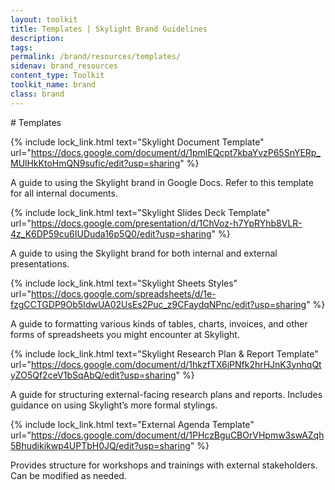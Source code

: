 ```yaml
---
layout: toolkit
title: Templates | Skylight Brand Guidelines
description:
tags:
permalink: /brand/resources/templates/
sidenav: brand_resources
content_type: Toolkit
toolkit_name: brand
class: brand
---
```


<div class="row brand__content-section">
<div class="col-md-8" markdown="1">
# Templates

{% include lock_link.html
  text="Skylight Document Template"
  url="https://docs.google.com/document/d/1pmlEQcpt7kbaYvzP65SnYERp_MUlHkKtoHmQN9sufic/edit?usp=sharing"
%}

A guide to using the Skylight brand in Google Docs. Refer to this template for all internal documents.

{% include lock_link.html
  text="Skylight Slides Deck Template"
  url="https://docs.google.com/presentation/d/1ChVoz-h7YpRYhb8VLR-4z_K6DP59cu6IUDuda16p5Q0/edit?usp=sharing"
%}

A guide to using the Skylight brand for both internal and external presentations.

{% include lock_link.html
  text="Skylight Sheets Styles"
  url="https://docs.google.com/spreadsheets/d/1e-fzgCCTGDP9Ob5IdwUA02UsEs2Puc_z9CFaydqNPnc/edit?usp=sharing"
%}

A guide to formatting various kinds of tables, charts, invoices, and other forms of spreadsheets you might encounter at Skylight.

{% include lock_link.html
  text="Skylight Research Plan & Report Template"
  url="https://docs.google.com/document/d/1hkzfTX6jPNfk2hrHJnK3ynhqQtyZO5Qf2ceV1bSqAbQ/edit?usp=sharing"
%}

A guide for structuring external-facing research plans and reports. Includes guidance on using Skylight’s more formal stylings.

{% include lock_link.html
  text="External Agenda Template"
  url="https://docs.google.com/document/d/1PHczBguCBOrVHpmw3swAZqh5Bhudikikwp4UPTbH0JQ/edit?usp=sharing"
%}

Provides structure for workshops and trainings with external stakeholders. Can be modified as needed.
</div>
</div>
